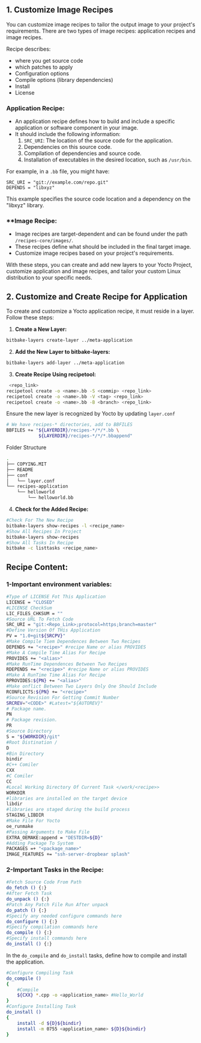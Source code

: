## 1. Customize Image Recipes

You can customize image recipes to tailor the output image to your project's requirements. There are two types of image recipes: application recipes and image recipes.

Recipe describes:
- where you get source code
- which patches to apply
- Configuration options
- Compile options (library dependencies)
- Install
- License
### Application Recipe:

- An application recipe defines how to build and include a specific application or software component in your image.
- It should include the following information:
	1. `SRC_URI`: The location of the source code for the application.
	2. Dependencies on this source code.
	3. Compilation of dependencies and source code.
	4. Installation of executables in the desired location, such as `/usr/bin`.

For example, in a `.bb` file, you might have:

```bb
SRC_URI = "git://example.com/repo.git" 
DEPENDS = "libxyz"
```

This example specifies the source code location and a dependency on the "libxyz" library.

### **Image Recipe:

- Image recipes are target-dependent and can be found under the path `/recipes-core/images/`.
- These recipes define what should be included in the final target image.
- Customize image recipes based on your project's requirements.

With these steps, you can create and add new layers to your Yocto Project, customize application and image recipes, and tailor your custom Linux distribution to your specific needs.

## 2. Customize and Create Recipe for Application

To create and customize a Yocto application recipe, it must reside in a layer. Follow these steps:

1. **Create a New Layer:**

```Bash
bitbake-layers create-layer ../meta-application
```

2. **Add the New Layer to bitbake-layers:**

```BASH
bitbake-layers add-layer ../meta-application
```

3. **Create Recipe Using recipetool:**

```BASH
 <repo_link>
recipetool create -o <name>.bb -S <commip> <repo_link>
recipetool create -o <name>.bb -V <tag> <repo_link>
recipetool create -o <name>.bb -B <branch> <repo_link>
```

Ensure the new layer is recognized by Yocto by updating `layer.conf`

```Bash
# We have recipes-* directories, add to BBFILES
BBFILES += "${LAYERDIR}/recipes-*/*/*.bb \
            ${LAYERDIR}/recipes-*/*/*.bbappend"
```

Folder Structure

```BASH
.
├── COPYING.MIT
├── README
├── conf
│   └── layer.conf
└── recipes-application
    └── helloworld
        └── helloworld.bb
```

4.  **Check for the Added Recipe:**

```bash
#Check For The New Recipe
bitbake-layers show-recipes -l <recipe_name>
#Show All Recipes In Project 
bitbake-layers show-recipes
#Show All Tasks In Recipe
bitbake -c listtasks <recipe_name>
```

## Recipe Content:

### 1-Important environment variables:

```bash
#Type of LICENSE Fot This Application
LICENSE = "CLOSED"
#LICENSE CheckSum
LIC_FILES_CHKSUM = ""
#Source URL To Fetch Code
SRC_URI = "git:<Repo_Link>;protocol=https;branch=master"
#Define Version Of THis Application
PV = "1.0+git${SRCPV}"
#Make Compile Tiem Dependences Between Two Recipes
DEPENDS += "<recipe>" #recipe Name or alias PROVIDES
#Make A Compile Time Alias For Recipe
PROVIDES += "<alias>"
#Make RunTime Dependences Between Two Recipes
RDEPENDS += "<recipe>" #recipe Name or alias PROVIDES
#Make A RunTime Time Alias For Recipe
RPROVIDES:${PN} += "<alias>"
#Make onflict Between Two Layers Only One Should Include
RCONFLICTS:${PN} += "<recipe>"
#Source Revision For Getting Commit Number
SRCREV="<CODE>" #Latest="${AUTOREV}"
# Package name.
PN
# Package revision.
PR
#Source Directory
S = "${WORKDIR}/git"
#Root Distination /
D
#Bin Directory
bindir
#C++ Comiler
CXX
#C Comiler
CC
#Local Working Directory Of Current Task </work/<recipe>>
WORKDIR 
#libraries are installed on the target device
libdir
#libraries are staged during the build process
STAGING_LIBDIR
#Make File For Yocto
oe_runmake
#Passing Arguments to Make File
EXTRA_OEMAKE:append = "DESTDIR=${D}"
#Adding Package To System
PACKAGES =+ "<package_name>"
IMAGE_FEATURES += "ssh-server-dropbear splash"

```

### 2-Important Tasks in the Recipe:

```bash
#Fetch Source Code From Path
do_fetch () {:}
#After Fetch Task
do_unpack () {:}
#Patch Any Patch File Run After unpack
do_patch () {:}
#Specify any needed configure commands here
do_configure () {:}
#Specify compilation commands here
do_compile () {:}
#Specify install commands here
do_install () {:}
```

In the `do_compile` and `do_install` tasks, define how to compile and install the application.

```BASH
#Configure Compiling Task
do_compile () 
{
	#Compile
	${CXX} *.cpp -o <application_name> #Hello_World
}
#Configure Installing Task
do_install () 
{
	install -d ${D}${bindir}
	install -m 0755 <application_name> ${D}${bindir}
}
```
